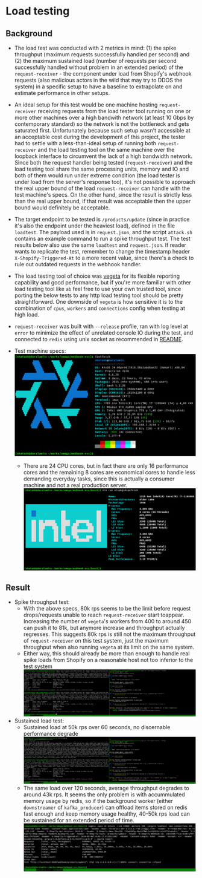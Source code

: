 # Load testing
## Background
- The load test was conducted with 2 metrics in mind: (1) the spike throughput (maximum requests successfully handled per second)
  and (2) the maximum sustained load (number of requests per second successfully handled without problem in an extended period) of
  the `request-receiver` - the component under load from Shopify's webhook requests (also malicious actors in the wild that may
  try to DDOS the system) in a specific setup to have a baseline to extrapolate on and estimate performance in other setups.

- An ideal setup for this test would be one machine hosting `request-receiver` receiving requests from the load tester tool
  running on one or more other machines over a high bandwith network (at least 10 Gbps by contemporary standard) so the network is
  not the bottleneck and gets saturated first. Unfortunately because such setup wasn't accessible at an acceptable cost during the
  development of this project, the tester had to settle with a less-than-ideal setup of running both `request-receiver` and the
  load testing tool on the same machine over the loopback interface to circumvent the lack of a high bandwidth network. Since both
  the request handler being tested (`request-receiver`) and the load testing tool share the same processing units, memory and IO
  and both of them would run under extreme condition (the load tester is under load from the server's response too), it's not
  possible to approach the real upper bound of the load `request-receiver` can handle with the test machine's specs. On the other
  hand, since the result is strictly less than the real upper bound, if that result was acceptable then the upper bound would
  definitely be acceptable.

- The target endpoint to be tested is `/products/update` (since in practice it's also the endpoint under the heaviest load),
  defined in the file `loadtest`. The payload used is in `request.json`, and the script `attack.sh` contains an example command to
  run a spike throughput test. The test results below also use the same `loadtest` and `request.json`. If reader wants to
  replicate the test, remember to change the timestamp header `X-Shopify-Triggered-At` to a more recent value, since there's a
  check to rule out outdated requests in the webhook handler.

- The load testing tool of choice was [vegeta](https://github.com/tsenart/vegeta) for its flexible reporting capability and good
  performance, but if you're more familiar with other load testing tool like `ab` feel free to use your own trusted tool, since
  porting the below tests to any http load testing tool should be pretty straightforward. One downside of `vegeta` is how sensitive
  it is to the combination of `cpus`, `workers` and `connections` config when testing at high load.

- `request-receiver` was built with `--release` profile, ran with log level at `error` to minimize the effect of unrelated console
  IO during the test, and connected to `redis` using unix socket as recommended in [README](../README.md).

- Test machine specs:
![test system specs](test-system.png)
  - There are 24 CPU cores, but in fact there are only 16 performance cores and the remaining 8 cores are economical cores to
    handle less demanding everyday tasks, since this is actually a consumer machine and not a real production server.
![cpu specs](cpu.png)

## Result
- Spike throughput test:
  - With the above specs, 80k rps seems to be the limit before request drops/requests unable to reach `request-receiver` start toappear.
    Increasing the number of `vegeta`'s workers from 400 to around 450 can push it to 81k, but anymore increase and throughput
    actually regresses. This suggests 80k rps is still not the maximum throughput of `request-receiver` on this test system, just
    the maximum throughput when also running `vegeta` at its limit on the same system.
  - Either way, this should already be more than enough to handle real spike loads from Shopify on a reasonable host not too
    inferior to the test system
![80k rps spike load](throughput-80krps-test.png)
- Sustained load test:
  - Sustained load at 50k rps over 60 seconds, no discernable performance degrade
![sustained 50k rps load for 60s](sustained-50rps-60secs-test.png)
  - The same load over 120 seconds, average throughput degrades to around 43k rps. It seems the only problem is with accummulated
    memory usage by redis, so if the background worker (either `downstreamer` of `kafka_producer`) can offload items stored on redis fast enough and keep memory usage healthy, 40-50k rps load can be sustained for an extended period of time.
![sustained 50k rps load for 120s](sustained-50rps-120secs-test.png)
